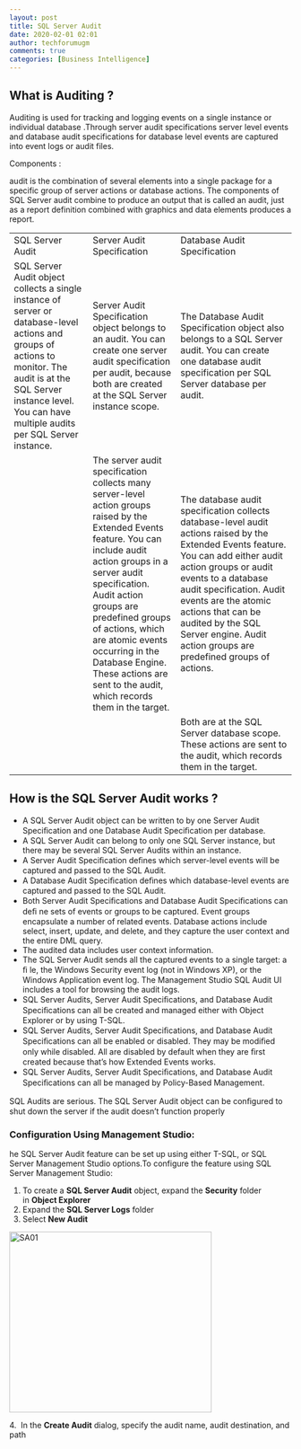 ```yaml
---
layout: post
title: SQL Server Audit
date: 2020-02-01 02:01
author: techforumugm
comments: true
categories: [Business Intelligence]
---
```

<h2>What is Auditing ?</h2>
Auditing is used for tracking and logging events on a single instance or individual database .Through server audit specifications server level events and database audit specifications for database level events are captured into event logs or audit files.

Components :

audit is the combination of several elements into a single package for a specific group of server actions or database actions. The components of SQL Server audit combine to produce an output that is called an audit, just as a report definition combined with graphics and data elements produces a report.
<table width="488">
<tbody>
<tr>
<td width="133">SQL Server Audit</td>
<td width="148">Server Audit Specification</td>
<td width="207">Database Audit Specification</td>
</tr>
<tr>
<td width="133">SQL Server Audit object collects a single instance of server or database-level actions and groups of actions to monitor. The audit is at the SQL Server instance level. You can have multiple audits per SQL Server instance.</td>
<td width="148">Server Audit Specification object belongs to an audit. You can create one server audit specification per audit, because both are created at the SQL Server instance scope.</td>
<td width="207">The Database Audit Specification object also belongs to a SQL Server audit. You can create one database audit specification per SQL Server database per audit.</td>
</tr>
<tr>
<td width="133"></td>
<td width="148">The server audit specification collects many server-level action groups raised by the Extended Events feature. You can include audit action groups in a server audit specification. Audit action groups are predefined groups of actions, which are atomic events occurring in the Database Engine. These actions are sent to the audit, which records them in the target.</td>
<td width="207">The database audit specification collects database-level audit actions raised by the Extended Events feature. You can add either audit action groups or audit events to a database audit specification. Audit events are the atomic actions that can be audited by the SQL Server engine. Audit action groups are predefined groups of actions.</td>
</tr>
<tr>
<td width="133"></td>
<td width="148"></td>
<td width="207">Both are at the SQL Server database scope. These actions are sent to the audit, which records them in the target.</td>
</tr>
</tbody>
</table>
<h2><b>How is the SQL Server Audit works ?</b></h2>
<ul>
	<li>A SQL Server Audit object can be written to by one Server Audit Speciﬁcation and one Database Audit Speciﬁcation per database.</li>
	<li>A SQL Server Audit can belong to only one SQL Server instance, but there may be several SQL Server Audits within an instance.</li>
	<li>A Server Audit Speciﬁcation deﬁnes which server-level events will be captured and passed to the SQL Audit.</li>
	<li>A Database Audit Speciﬁcation deﬁnes which database-level events are captured and passed to the SQL Audit.</li>
	<li>Both Server Audit Speciﬁcations and Database Audit Speciﬁcations can deﬁ ne sets of events or groups to be captured. Event groups encapsulate a number of related events. Database actions include select, insert, update, and delete, and they capture the user context and the entire DML query.</li>
	<li>The audited data includes user context information.</li>
	<li>The SQL Server Audit sends all the captured events to a single target: a ﬁ le, the Windows Security event log (not in Windows XP), or the Windows Application event log. The Management Studio SQL Audit UI includes a tool for browsing the audit logs.</li>
	<li>SQL Server Audits, Server Audit Speciﬁcations, and Database Audit Speciﬁcations can all be created and managed either with Object Explorer or by using T-SQL.</li>
	<li>SQL Server Audits, Server Audit Speciﬁcations, and Database Audit Speciﬁcations can all be enabled or disabled. They may be modiﬁed only while disabled. All are disabled by default when they are ﬁrst created because that’s how Extended Events works.</li>
	<li>SQL Server Audits, Server Audit Speciﬁcations, and Database Audit Speciﬁcations can all be managed by Policy-Based Management.</li>
</ul>
SQL Audits are serious. The SQL Server Audit object can be conﬁgured to shut down the server if the audit doesn’t function properly
<h3>Configuration Using Management Studio:</h3>
he SQL Server Audit feature can be set up using either T-SQL, or SQL Server Management Studio options.To configure the feature using SQL Server Management Studio:
<ol>
	<li>To create a <b>SQL Server Audit</b> object, expand the <b>Security</b> folder in <b>Object Explorer</b></li>
	<li>Expand the <b>SQL Server Logs</b> folder</li>
	<li>Select <b>New Audit</b></li>
</ol>
<img class="alignnone size-full wp-image-1287" src="https://techforumugm.files.wordpress.com/2020/04/sa01.png" alt="SA01" width="361" height="322" />

4.  In the <b>Create Audit</b> dialog, specify the audit name, audit destination, and path

&nbsp;
